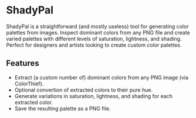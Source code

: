 # ShadyPal
ShadyPal is a straightforward (and mostly useless) tool for generating color palettes from images. Inspect dominant colors from any PNG file and create varied palettes with different levels of saturation, lightness, and shading. Perfect for designers and artists looking to create custom color palettes.

## Features
- Extract (a custom number of) dominant colors from any PNG image (via ColorThief).
- Optional convertion of extracted colors to their pure hue.
- Generate variations in saturation, lightness, and shading for each extracted color.
- Save the resulting palette as a PNG file.
